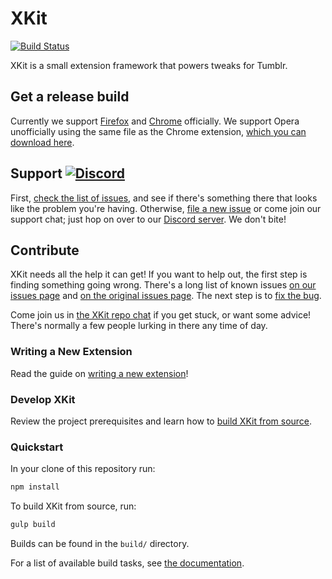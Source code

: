 # XKit

[![Build Status](https://travis-ci.org/new-xkit/XKit.svg?branch=master)](https://travis-ci.org/new-xkit/XKit)

XKit is a small extension framework that powers tweaks for Tumblr.

## Get a release build
Currently we support [Firefox](https://addons.mozilla.org/en-US/firefox/addon/new-xkit/) and [Chrome](https://chrome.google.com/webstore/detail/new-xkit/inobiceghmpkaklcknpniboilbjmlald) officially. 
We support Opera unofficially using the same file as the Chrome extension, [which you can download here](https://github.com/new-xkit/XKit/releases).

## Support [![Discord](https://img.shields.io/discord/104051306309644288.svg)](https://new-xkit-extension.tumblr.com/discord-support)

First, [check the list of issues](https://github.com/new-xkit/XKit/issues), and see if there's something there that looks like the problem you're having. Otherwise, [file a new issue](https://github.com/new-xkit/XKit/issues) or come join our support chat; just hop on over to our [Discord server](https://new-xkit-extension.tumblr.com/discord-support). We don't bite!

## Contribute
XKit needs all the help it can get! If you want to help out, the first step is
finding something going wrong. There's a long list of known issues
[on our issues page](https://github.com/new-xkit/XKit/issues) and
[on the original issues page](https://github.com/atesh/XKit/issues). The next step is to
[fix the bug](https://github.com/new-xkit/XKit/wiki/Fixing-a-bug).

Come join us in [the XKit repo chat](https://gitter.im/new-xkit/XKit) if you get stuck, or want some advice! There's normally a few people lurking in there any time of day.

### Writing a New Extension
Read the guide on [writing a new extension](./docs/extensions/Writing-a-New-Extension.md)!

### Develop XKit
Review the project prerequisites and learn how to [build XKit from source](./docs/contributing/Build-XKit.md).

### Quickstart
In your clone of this repository run:

```sh
npm install
```

To build XKit from source, run:

```sh
gulp build
```

Builds can be found in the `build/` directory.

For a list of available build tasks, see [the documentation](./docs/contributing/Build-XKit.md#gulp-tasks).
